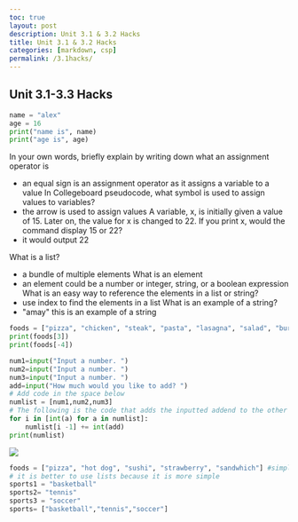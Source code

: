 ```yaml
---
toc: true
layout: post
description: Unit 3.1 & 3.2 Hacks
title: Unit 3.1 & 3.2 Hacks
categories: [markdown, csp]
permalink: /3.1hacks/
---
```

## Unit 3.1-3.3 Hacks
```python
name = "alex"
age = 16
print("name is", name)
print("age is", age)
```
In your own words, briefly explain by writing down what an assignment operator is
- an equal sign is an assignment operator as it assigns a variable to a value
In Collegeboard pseudocode, what symbol is used to assign values to variables?
- the arrow is used to assign values
A variable, x, is initially given a value of 15. Later on, the value for x is changed to 22. If you print x, would the command display 15 or 22?
- it would output 22

What is a list?
- a bundle of multiple elements
What is an element
- an element could be a number or integer, string, or a boolean expression
What is an easy way to reference the elements in a list or string?
- use index to find the elements in a list
What is an example of a string?
- "amay" this is an example of a string
``` python
foods = ["pizza", "chicken", "steak", "pasta", "lasagna", "salad", "burger"]
print(foods[3])
print(foods[-4])
```
```python
num1=input("Input a number. ")
num2=input("Input a number. ")
num3=input("Input a number. ")
add=input("How much would you like to add? ")
# Add code in the space below
numlist = [num1,num2,num3]
# The following is the code that adds the inputted addend to the other numbers. It is hidden from the user.
for i in [int(a) for a in numlist]:
    numlist[i -1] += int(add)
print(numlist)
```
![]({{site.baseurl}}/images/123.png)
```python
foods = ["pizza", "hot dog", "sushi", "strawberry", "sandwhich"] #simplified foods list
# it is better to use lists because it is more simple
sports1 = "basketball"
sports2= "tennis"
sports3 = "soccer"
sports= ["basketball","tennis","soccer"]
```